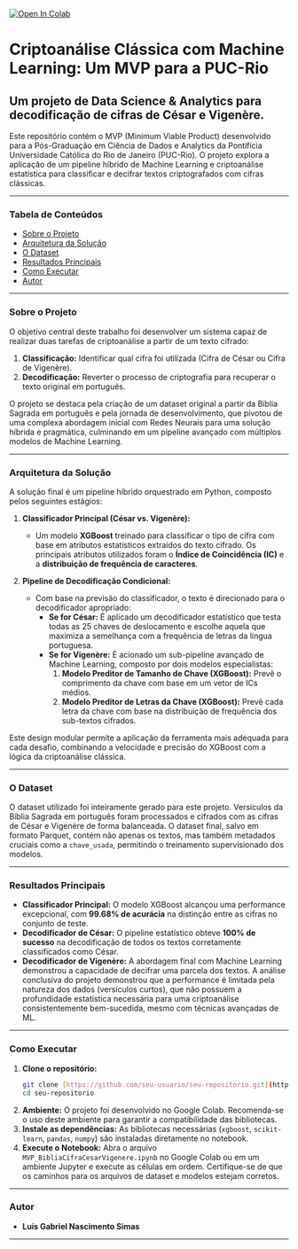 [![Open In Colab](https://colab.research.google.com/assets/colab-badge.svg)](https://colab.research.google.com/github/gabrielsimas/biblia-cifra-cesar-vigenere/blob/master/MVP_BibliaCifraCesarVigenere.ipynb)

# Criptoanálise Clássica com Machine Learning: Um MVP para a PUC-Rio

## Um projeto de Data Science & Analytics para decodificação de cifras de César e Vigenère.

Este repositório contém o MVP (Minimum Viable Product) desenvolvido para a Pós-Graduação em Ciência de Dados e Analytics da Pontifícia Universidade Católica do Rio de Janeiro (PUC-Rio). O projeto explora a aplicação de um pipeline híbrido de Machine Learning e criptoanálise estatística para classificar e decifrar textos criptografados com cifras clássicas.

---

### Tabela de Conteúdos
* [Sobre o Projeto](#sobre-o-projeto)
* [Arquitetura da Solução](#arquitetura-da-solução)
* [O Dataset](#o-dataset)
* [Resultados Principais](#resultados-principais)
* [Como Executar](#como-executar)
* [Autor](#autor)

---

### Sobre o Projeto

O objetivo central deste trabalho foi desenvolver um sistema capaz de realizar duas tarefas de criptoanálise a partir de um texto cifrado:

1.  **Classificação:** Identificar qual cifra foi utilizada (Cifra de César ou Cifra de Vigenère).
2.  **Decodificação:** Reverter o processo de criptografia para recuperar o texto original em português.

O projeto se destaca pela criação de um dataset original a partir da Bíblia Sagrada em português e pela jornada de desenvolvimento, que pivotou de uma complexa abordagem inicial com Redes Neurais para uma solução híbrida e pragmática, culminando em um pipeline avançado com múltiplos modelos de Machine Learning.

---

### Arquitetura da Solução

A solução final é um pipeline híbrido orquestrado em Python, composto pelos seguintes estágios:

1.  **Classificador Principal (César vs. Vigenère):**
    * Um modelo **XGBoost** treinado para classificar o tipo de cifra com base em atributos estatísticos extraídos do texto cifrado. Os principais atributos utilizados foram o **Índice de Coincidência (IC)** e a **distribuição de frequência de caracteres**.

2.  **Pipeline de Decodificação Condicional:**
    * Com base na previsão do classificador, o texto é direcionado para o decodificador apropriado:
        * **Se for César:** É aplicado um decodificador estatístico que testa todas as 25 chaves de deslocamento e escolhe aquela que maximiza a semelhança com a frequência de letras da língua portuguesa.
        * **Se for Vigenère:** É acionado um sub-pipeline avançado de Machine Learning, composto por dois modelos especialistas:
            1.  **Modelo Preditor de Tamanho de Chave (XGBoost):** Prevê o comprimento da chave com base em um vetor de ICs médios.
            2.  **Modelo Preditor de Letras da Chave (XGBoost):** Prevê cada letra da chave com base na distribuição de frequência dos sub-textos cifrados.

Este design modular permite a aplicação da ferramenta mais adequada para cada desafio, combinando a velocidade e precisão do XGBoost com a lógica da criptoanálise clássica.

---

### O Dataset

O dataset utilizado foi inteiramente gerado para este projeto. Versículos da Bíblia Sagrada em português foram processados e cifrados com as cifras de César e Vigenère de forma balanceada. O dataset final, salvo em formato Parquet, contém não apenas os textos, mas também metadados cruciais como a `chave_usada`, permitindo o treinamento supervisionado dos modelos.

---

### Resultados Principais

* **Classificador Principal:** O modelo XGBoost alcançou uma performance excepcional, com **99.68% de acurácia** na distinção entre as cifras no conjunto de teste.
* **Decodificador de César:** O pipeline estatístico obteve **100% de sucesso** na decodificação de todos os textos corretamente classificados como César.
* **Decodificador de Vigenère:** A abordagem final com Machine Learning demonstrou a capacidade de decifrar uma parcela dos textos. A análise conclusiva do projeto demonstrou que a performance é limitada pela natureza dos dados (versículos curtos), que não possuem a profundidade estatística necessária para uma criptoanálise consistentemente bem-sucedida, mesmo com técnicas avançadas de ML.

---

### Como Executar

1.  **Clone o repositório:**
    ```bash
    git clone [https://github.com/seu-usuario/seu-repositorio.git](https://github.com/seu-usuario/seu-repositorio.git)
    cd seu-repositorio
    ```
2.  **Ambiente:** O projeto foi desenvolvido no Google Colab. Recomenda-se o uso deste ambiente para garantir a compatibilidade das bibliotecas.
3.  **Instale as dependências:** As bibliotecas necessárias (`xgboost`, `scikit-learn`, `pandas`, `numpy`) são instaladas diretamente no notebook.
4.  **Execute o Notebook:** Abra o arquivo `MVP_BibliaCifraCesarVigenere.ipynb` no Google Colab ou em um ambiente Jupyter e execute as células em ordem. Certifique-se de que os caminhos para os arquivos de dataset e modelos estejam corretos.

---

### Autor

* **Luís Gabriel Nascimento Simas**

---
